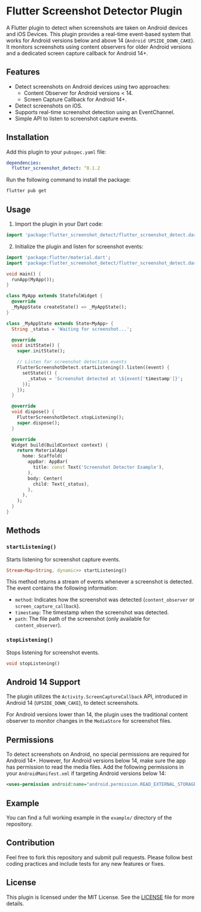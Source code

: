 
# Flutter Screenshot Detector Plugin

A Flutter plugin to detect when screenshots are taken on Android devices and iOS Devices. This plugin provides a real-time event-based system that works for Android versions below and above 14 (`Android UPSIDE_DOWN_CAKE`). It monitors screenshots using content observers for older Android versions and a dedicated screen capture callback for Android 14+.

## Features

- Detect screenshots on Android devices using two approaches:
  - Content Observer for Android versions < 14.
  - Screen Capture Callback for Android 14+.
- Detect screenshots on iOS.
- Supports real-time screenshot detection using an EventChannel.
- Simple API to listen to screenshot capture events.

## Installation

Add this plugin to your `pubspec.yaml` file:

```yaml
dependencies:
  flutter_screenshot_detect: ^0.1.2
```

Run the following command to install the package:

```bash
flutter pub get
```

## Usage

1. Import the plugin in your Dart code:

```dart
import 'package:flutter_screenshot_detect/flutter_screenshot_detect.dart';
```

2. Initialize the plugin and listen for screenshot events:

```dart
import 'package:flutter/material.dart';
import 'package:flutter_screenshot_detect/flutter_screenshot_detect.dart';

void main() {
  runApp(MyApp());
}

class MyApp extends StatefulWidget {
  @override
  _MyAppState createState() => _MyAppState();
}

class _MyAppState extends State<MyApp> {
  String _status = 'Waiting for screenshot...';

  @override
  void initState() {
    super.initState();

    // Listen for screenshot detection events
    FlutterScreenshotDetect.startListening().listen((event) {
      setState(() {
        _status = 'Screenshot detected at \${event['timestamp']}';
      });
    });
  }

  @override
  void dispose() {
    FlutterScreenshotDetect.stopListening();
    super.dispose();
  }

  @override
  Widget build(BuildContext context) {
    return MaterialApp(
      home: Scaffold(
        appBar: AppBar(
          title: const Text('Screenshot Detector Example'),
        ),
        body: Center(
          child: Text(_status),
        ),
      ),
    );
  }
}
```

## Methods

### `startListening()`

Starts listening for screenshot capture events.

```dart
Stream<Map<String, dynamic>> startListening()
```

This method returns a stream of events whenever a screenshot is detected. The event contains the following information:

- `method`: Indicates how the screenshot was detected (`content_observer` or `screen_capture_callback`).
- `timestamp`: The timestamp when the screenshot was detected.
- `path`: The file path of the screenshot (only available for `content_observer`).

### `stopListening()`

Stops listening for screenshot events.

```dart
void stopListening()
```

## Android 14 Support

The plugin utilizes the `Activity.ScreenCaptureCallback` API, introduced in Android 14 (`UPSIDE_DOWN_CAKE`), to detect screenshots.

For Android versions lower than 14, the plugin uses the traditional content observer to monitor changes in the `MediaStore` for screenshot files.

## Permissions

To detect screenshots on Android, no special permissions are required for Android 14+. However, for Android versions below 14, make sure the app has permission to read the media files. Add the following permissions in your `AndroidManifest.xml` if targeting Android versions below 14:

```xml
<uses-permission android:name="android.permission.READ_EXTERNAL_STORAGE" />
```

## Example

You can find a full working example in the `example/` directory of the repository.

## Contribution

Feel free to fork this repository and submit pull requests. Please follow best coding practices and include tests for any new features or fixes.

## License

This plugin is licensed under the MIT License. See the [LICENSE](./LICENSE) file for more details.
